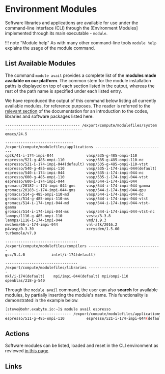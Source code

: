 # Environment Modules

Software libraries and applications are available for use under the command-line interface (CLI) through the [Environment Modules] implemented through its main executable - `module`.

!!! note "Module help"
    As with many other command-line tools `module help` explains the usage of the module command.

## List Available Modules

The command `module avail` provides a complete list of the **modules made available on our platform**. The common stem for the module installation paths is displayed on top of each section listed in the output, whereas the rest of the path name is specified under each listed entry.

We have reproduced the output of this command below listing all currently available modules, for reference purposes. The reader is referred to the [relevant section](../software-directory/overview.md) of the documentation for an introduction to the codes, libraries and software packages listed here.

```text
---------------------------------- /export/compute/modulefiles/system -----------------------------------
emacs/24.5

------------------------------- /export/compute/modulefiles/applications --------------------------------
cp2k/41-i-174-impi-044               vasp/535-g-485-ompi-110
espresso/521-g-485-ompi-110          vasp/535-g-485-ompi-110-nc
espresso/521-i-174-impi-044(default) vasp/535-g-485-ompi-110-vtst
espresso/540-g-485-ompi-110          vasp/535-i-174-impi-044(default)
espresso/540-i-174-impi-044          vasp/535-i-174-impi-044-nc
espresso/600-g-485-ompi-110          vasp/535-i-174-impi-044-vtst
espresso/600-i-174-impi-044          vasp/544-i-174-impi-044
gromacs/20182-i-174-impi-044-gms     vasp/544-i-174-impi-044-gamma
gromacs/20183-i-174-impi-044-gms     vasp/544-i-174-impi-044-gpu
gromacs/514-g-485-ompi-110-md        vasp/544-i-174-impi-044-nc
gromacs/514-g-485-ompi-110-ms        vasp/544-i-174-impi-044-vtst
gromacs/514-i-174-impi-044-md        vasp/544-i-174-impi-044-vtst-gamma
gromacs/514-i-174-impi-044-ms        vasp/544-i-174-impi-044-vtst-nc
lammps/1116-g-485-ompi-110           vesta/3.3.8
lammps/1116-i-174-impi-044           vmd/1.9.3
nwchem/66-i-174-impi-044             vnl-atk/2016.2
p4vasp/0.3.30                        xcrysden/1.5.60
turbomole/v7.0

--------------------------------- /export/compute/modulefiles/compilers ---------------------------------
gcc/5.4.0            intel/i-174(default)

--------------------------------- /export/compute/modulefiles/libraries ---------------------------------
mkl/i-174(default)    mpi/impi-044(default) mpi/ompi-110          openblas/218-g-540
```

Through the `module avail` command, the user can also **search** for available modules, by partially inserting the module's name. This functionality is demonstrated in the example below.

```bash
[steve@bohr.exabyte.io:~]$ module avail espresso
------------------------------ /export/compute/modulefiles/applications ------------------------------
espresso/511-g-485-ompi-110          espresso/521-i-174-impi-044(default) espresso/540-i-174-impi-044

```

## Actions

Software modules can be listed, loaded and reset in the CLI environment as reviewed [in this page](actions/modules-actions.md).


## Links

[^1]: [Wikipedia Environment Modules, Website](https://en.wikipedia.org/wiki/Environment_Modules_(software))
